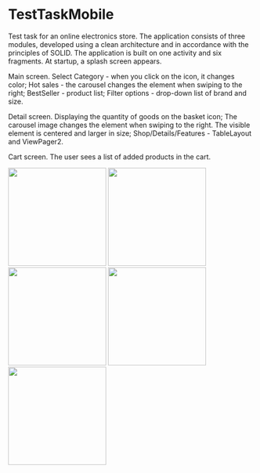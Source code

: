 # TestTaskMobile

Test task for an online electronics store. The application consists of three modules, developed using a clean architecture and in accordance with the principles of SOLID. The application is built on one activity and six fragments. At startup, a splash screen appears.

Main screen. Select Category - when you click on the icon, it changes color; Hot sales - the carousel changes the element when swiping to the right; BestSeller - product list; Filter options - drop-down list of brand and size.

Detail screen. Displaying the quantity of goods on the basket icon; The carousel image changes the element when swiping to the right. The visible element is centered and larger in size; Shop/Details/Features - TableLayout and ViewPager2.

Cart screen. The user sees a list of added products in the cart.

<img src="https://user-images.githubusercontent.com/86536988/200629526-e53387e5-c5b7-41cb-bee1-f16d127783d8.png" width="200">   <img src="https://user-images.githubusercontent.com/86536988/200629528-ae904b99-c49c-476d-8829-2db451f0da57.png" width="200">   <img src="https://user-images.githubusercontent.com/86536988/200630457-1f2e57fe-8180-4226-a7ff-ec343865bc45.png" width="200">   <img src="https://user-images.githubusercontent.com/86536988/200629534-d9bbe3e1-4e9e-4f49-a6b2-99dc4b076b80.png" width="200">   <img src="https://user-images.githubusercontent.com/86536988/200862068-f9e85b1a-a798-483b-ada7-d9714bf7065a.png" width="200">
